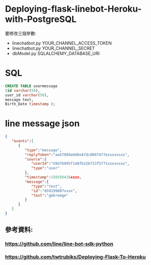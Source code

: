 # Deploying-flask-linebot-Heroku-with-PostgreSQL
要修改三個參數:
 - linechatbot.py YOUR_CHANNEL_ACCESS_TOKEN
 - linechatbot.py YOUR_CHANNEL_SECRET
 - dbModel.py SQLALCHEMY_DATABASE_URI
 
 
# SQL
```sql
CREATE TABLE usermessage
(id varchar(50),
user_id varchar(50),
message text,
Birth_Date timestamp );
```

# line message json
```json
{  
   "events":[  
      {  
         "type":"message",
         "replyToken":"aa47089a9d6e47dc8097477exxxxxxxx",
         "source":{  
            "userId":"U9d7b995f148fb32bf23f5f71xxxxxxxx",
            "type":"user"
         },
         "timestamp":150356416xxxx,
         "message":{  
            "type":"text",
            "id":"659199807xxxx",
            "text":"gmkremge"
         }
      }
   ]
}
```

## 參考資料:
### https://github.com/line/line-bot-sdk-python
### https://github.com/twtrubiks/Deploying-Flask-To-Heroku
